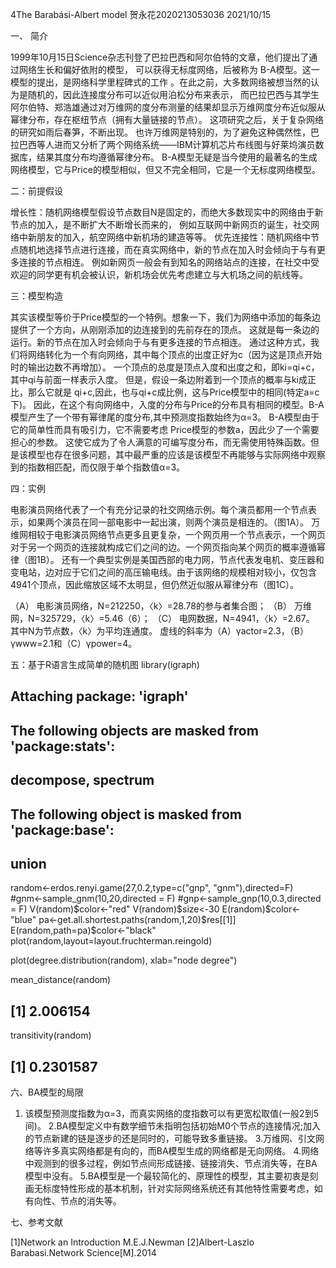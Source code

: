 4The Barabási-Albert model
贺永花2020213053036
2021/10/15

一、	简介

1999年10月15日Science杂志刊登了巴拉巴西和阿尔伯特的文章，他们提出了通过网络生长和偏好依附的模型，
可以获得无标度网络，后被称为 B-A模型。这一模型的提出，是网络科学里程碑式的工作
。在此之前，大多数网络被想当然的认为是随机的，因此连接度分布可以近似用泊松分布来表示，
而巴拉巴西与其学生阿尔伯特、郑浩雄通过对万维网的度分布测量的结果却显示万维网度分布近似服从幂律分布，存在枢纽节点（拥有大量链接的节点）。
这项研究之后，关于复杂网络的研究如雨后春笋，不断出现。
也许万维网是特别的，为了避免这种偶然性，巴拉巴西等人进而又分析了两个网络系统——IBM计算机芯片布线图与好莱坞演员数据库，结果其度分布均遵循幂律分布。
B-A模型无疑是当今使用的最著名的生成网络模型，它与Price的模型相似，但又不完全相同，它是一个无标度网络模型。

二：前提假设

增长性：随机网络模型假设节点数目N是固定的，而绝大多数现实中的网络由于新节点的加入，是不断扩大不断增长而来的，
例如互联网中新网页的诞生，社交网络中新朋友的加入，航空网络中新机场的建造等等。 
优先连接性：随机网络中节点随机地选择节点进行连接，而在真实网络中，新的节点在加入时会倾向于与有更多连接的节点相连。
例如新网页一般会有到知名的网络站点的连接，在社交中受欢迎的同学更有机会被认识，新机场会优先考虑建立与大机场之间的航线等。

三：模型构造 

其实该模型等价于Price模型的一个特例。想象一下，我们为网络中添加的每条边提供了一个方向，从刚刚添加的边连接到的先前存在的顶点。
这就是每一条边的运行。新的节点在加入时会倾向于与有更多连接的节点相连。
通过这种方式，我们将网络转化为一个有向网络，其中每个顶点的出度正好为c（因为这是顶点开始时的输出边数不再增加）。
一个顶点的总度是顶点入度和出度之和，即ki=qi+c，其中qi与前面一样表示入度。
但是，假设一条边附着到一个顶点的概率与ki成正比，那么它就是 qi+c,因此，也与qi+c成比例，这与Price模型中的相同(特定a=c下)。
因此，在这个有向网络中，入度的分布与Price的分布具有相同的模型。B-A模型产生了一个带有幂律尾的度分布,其中预测度指数始终为α=3。
B-A模型由于它的简单性而具有吸引力，它不需要考虑 Price模型的参数a，因此少了一个需要担心的参数。
这使它成为了令人满意的可编写度分布，而无需使用特殊函数。但是该模型也存在很多问题，其中最严重的应该是该模型不再能够与实际网络中观察到的指数相匹配，而仅限于单个指数值α=3。

四：实例 

电影演员网络代表了一个有充分记录的社交网络示例。每个演员都用一个节点表示，如果两个演员在同一部电影中一起出演，则两个演员是相连的。（图1A）。
万维网相较于电影演员网络节点更多且更复杂，一个网页用一个节点表示，一个网页对于另一个网页的连接就构成它们之间的边。一个网页指向某个网页的概率遵循幂律（图1B）。
还有一个典型实例是美国西部的电力网，节点代表发电机、变压器和变电站，边对应于它们之间的高压输电线。由于该网络的规模相对较小，仅包含4941个顶点，因此缩放区域不太明显，但仍然近似服从幂律分布（图1C）。
 
（A） 电影演员网络，N=212250，〈k〉=28.78的参与者集合图；
（B） 万维网，N=325729，〈k〉=5.46（6）；
（C） 电网数据，N=4941，〈k〉=2.67。
其中N为节点数，〈k〉为平均连通度。
虚线的斜率为（A）γactor=2.3，（B）γwww=2.1和（C）γpower=4。

五：基于R语言生成简单的随机图 
library(igraph)
## 
## Attaching package: 'igraph'
## The following objects are masked from 'package:stats':
## 
##     decompose, spectrum
## The following object is masked from 'package:base':
## 
##     union
random<-erdos.renyi.game(27,0.2,type=c("gnp", "gnm"),directed=F)
#gnm<-sample_gnm(10,20,directed = F)
 #gnp<-sample_gnp(10,0.3,directed = F)
 V(random)$color<-"red" 
V(random)$size<-30
E(random)$color<-"blue" 
pa<-get.all.shortest.paths(random,1,20)$res[[1]]
 E(random,path=pa)$color<-"black"
plot(random,layout=layout.fruchterman.reingold)
 
plot(degree.distribution(random), xlab="node degree")
 
mean_distance(random)
## [1] 2.006154
transitivity(random)
## [1] 0.2301587

六、BA模型的局限

1.	该模型预测度指数为α=3，而真实网络的度指数可以有更宽松取值(一般2到5间)。
2.BA模型定义中有数学细节未指明包括初始M0个节点的连接情况;加入的节点新建的链是逐步的还是同时的，可能导致多重链接。 
3.万维网、引文网络等许多真实网络都是有向的，而BA模型生成的网络都是无向网络。 
4.网络中观测到的很多过程，例如节点间形成链接、链接消失、节点消失等，在BA模型中没有。 
5.BA模型是一个最较简化的、原理性的模型，其主要初衷是刻画无标度特性形成的基本机制，针对实际网络系统还有其他特性需要考虑，如有向性、节点的消失等。

七、参考文献

[1]Network an Introduction M.E.J.Newman
[2]Albert-Laszlo Barabasi.Network Science[M].2014
